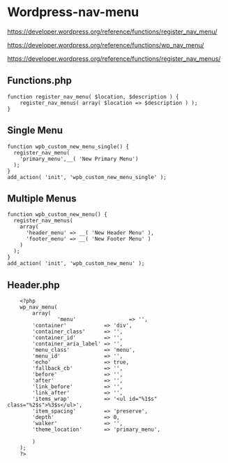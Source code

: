 # Wordpress-nav-menu


https://developer.wordpress.org/reference/functions/register_nav_menu/

https://developer.wordpress.org/reference/functions/wp_nav_menu/

https://developer.wordpress.org/reference/functions/register_nav_menus/

## Functions.php
```
function register_nav_menu( $location, $description ) {
	register_nav_menus( array( $location => $description ) );
}
```
## Single Menu
```
function wpb_custom_new_menu_single() {
  register_nav_menu(
  	'primary_menu',__( 'New Primary Menu') 
  );
}
add_action( 'init', 'wpb_custom_new_menu_single' );
```
## Multiple Menus
```
function wpb_custom_new_menu() {
  register_nav_menus(
    array(
      'header_menu' => __( 'New Header Menu' ),
      'footer_menu' => __( 'New Footer Menu' )
    )
  );
}
add_action( 'init', 'wpb_custom_new_menu' );
```

## Header.php
```
	<?php 
	wp_nav_menu( 
		array( 
				'menu'                 => '',
		'container'            => 'div',
		'container_class'      => '',
		'container_id'         => '',
		'container_aria_label' => '',
		'menu_class'           => 'menu',
		'menu_id'              => '',
		'echo'                 => true,
		'fallback_cb'          => '',
		'before'               => '',
		'after'                => '',
		'link_before'          => '',
		'link_after'           => '',
		'items_wrap'           => '<ul id="%1$s" class="%2$s">%3$s</ul>',
		'item_spacing'         => 'preserve',
		'depth'                => 0,
		'walker'               => '',
		'theme_location'       => 'primary_menu',

		) 
	); 
	?>
```
